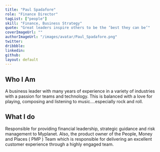 ```yaml
---
title: "Paul Spadafore"
role: "Finance Director"
tagList: ["people"]
skill: "Finance, Business Strategy"
quote: "Great leaders inspire others to be the ‘best they can be’"
coverImageUrl: ""
authorImageUrl: "/images/avatar/Paul_Spadafore.png"
twitter: 
dribbble:
linkedin:
github:
layout: default
---
```


## Who I Am

A business leader with many years of experience in a variety of industries with a passion for teams and technology. This is balanced with a love for playing, composing and listening to music….especially rock and roll.

## What I do

Responsible for providing financial leadership, strategic guidance and risk management to Myplanet. Also, the product owner of the People, Money and Places ( PMP ) Team which is responsible for delivering an excellent customer experience through a highly engaged team.
